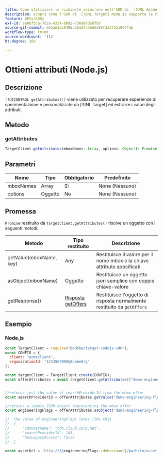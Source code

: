```yaml
---
title: Come utilizzare le richieste asincrone nell'SDK di  [!DNL Adobe Target] Node.js
description: Scopri come l'SDK di  [!DNL Target] Node.js supporta le richieste asincrone, riducendo a zero il tempo di destinazione effettivo.
feature: APIs/SDKs
exl-id: aa06f3ca-7d2a-4334-8092-730a8705dfb0
source-git-commit: e5bae1ac9485c3e1d7c55e6386f332755196ffab
workflow-type: tm+mt
source-wordcount: '112'
ht-degree: 16%

---
```


# Ottieni attributi (Node.js)

## Descrizione

`[!UICONTROL getAttributes()]` viene utilizzato per recuperare esperienze di sperimentazione e personalizzate da [!DNL Target] ed estrarre i valori degli attributi.

## Metodo

### getAttributes

```js {line-numbers="true"}
TargetClient.getAttributes(mboxNames: Array, options: Object): Promise
```

## Parametri

| Nome | Tipo | Obbligatorio | Predefinito |
| --- | --- | --- |--- |
| mboxNames | Array | Sì | None (Nessuno) |
| options | Oggetto | No | None (Nessuno) |

## Promessa

`Promise` restituito da `TargetClient.getAttributes()` risolve un oggetto con i seguenti metodi:

| Metodo | Tipo restituito | Descrizione |
| --- | --- | --- |
| getValue(mboxName, key) | Any | Restituisce il valore per il nome mbox e la chiave attributo specificati |
| asObject(mboxName) | Oggetto | Restituisce un oggetto json semplice con coppie chiave-valore |
| getResponse() | [Risposta getOffers](https://github.com/jasonwaters/target-nodejs-sdk#targetclientgetoffers) | Restituisce l&#39;oggetto di risposta normalmente restituito da `getOffers` |

## Esempio

### Node.js

```js {line-numbers="true"}
const TargetClient = require("@adobe/target-nodejs-sdk");
const CONFIG = {
  client: "acmeclient",
  organizationId: "1234567890@AdobeOrg"
};

const targetClient = TargetClient.create(CONFIG);
const offerAttributes = await targetClient.getAttributes(["demo-engineering-flags"]);


//returns just the value of searchProviderId from the mbox offer
const searchProviderId = offerAttributes.getValue("demo-engineering-flags", "searchProviderId");

//returns a simple JSON object representing the mbox offer
const engineeringFlags = offerAttributes.asObject("demo-engineering-flags");

//  the value of engineeringFlags looks like this
//  {
//      "cdnHostname": "cdn.cloud.corp.net",
//      "searchProviderId": 143,
//      "hasLegacyAccess": false
//  }

const assetUrl = `http://${engineeringFlags.cdnHostname}/path/to/asset`;
```
